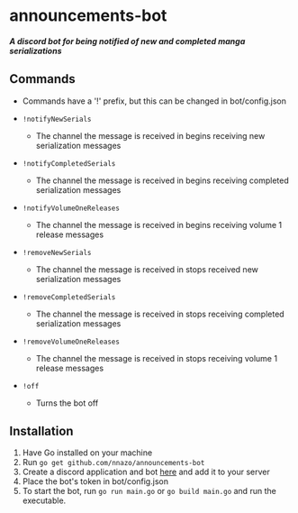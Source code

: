 # announcements-bot
##### A discord bot for being notified of new and completed manga serializations

## Commands
* Commands have a '!' prefix, but this can be changed in bot/config.json

* `!notifyNewSerials`
  - The channel the message is received in begins receiving new serialization messages

* `!notifyCompletedSerials`
  - The channel the message is received in begins receiving completed serialization messages

* `!notifyVolumeOneReleases`
  - The channel the message is received in begins receiving volume 1 release messages

* `!removeNewSerials`
  - The channel the message is received in stops received new serialization messages

* `!removeCompletedSerials`
  - The channel the message is received in stops receiving completed serialization messages

* `!removeVolumeOneReleases`
  - The channel the message is received in stops receiving volume 1 release messages

* `!off`
  - Turns the bot off

## Installation
1. Have Go installed on your machine
2. Run `go get github.com/nnazo/announcements-bot`
3. Create a discord application and bot [here](https://discordapp.com/developers/applications/) and add it to your server
4. Place the bot's token in bot/config.json
5. To start the bot, run ```go run main.go``` or ```go build main.go``` and run the executable.
